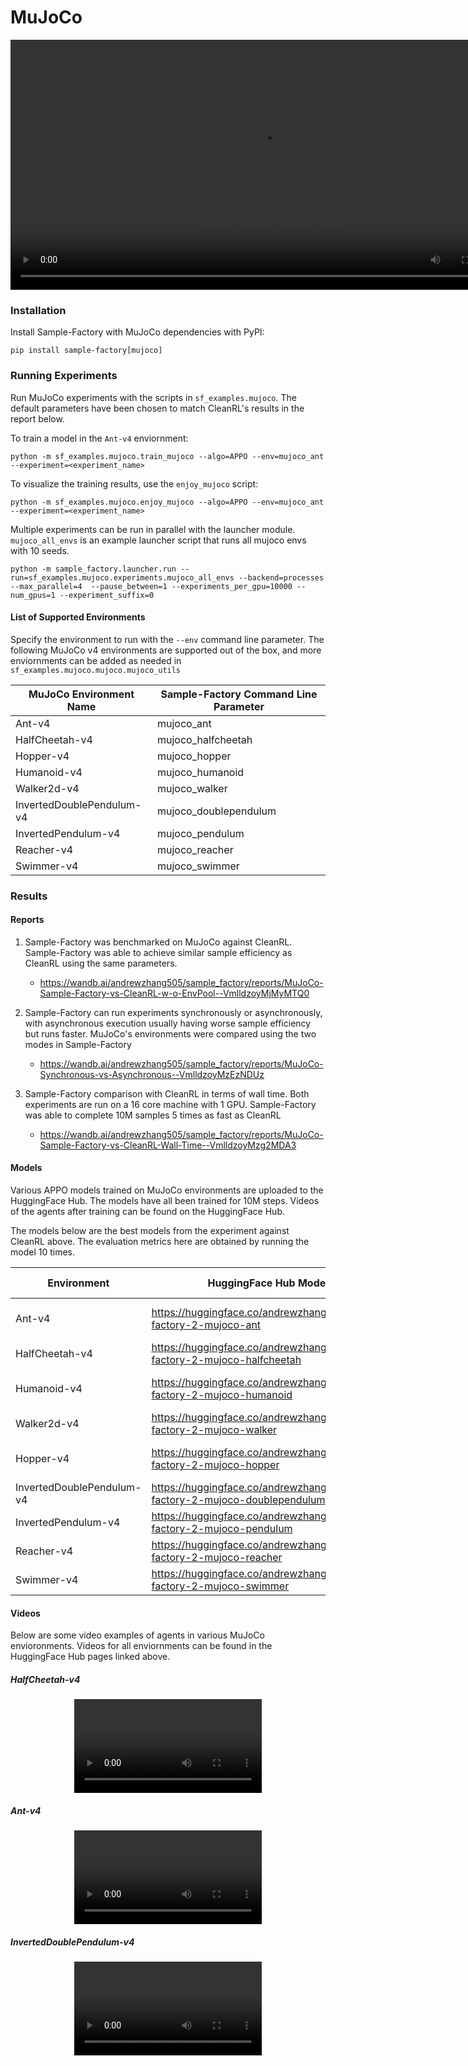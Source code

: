# MuJoCo
<video width="800" controls autoplay><source src="https://huggingface.co/datasets/edbeeching/sample_factory_videos/resolve/main/mujoco_grid_9.mp4" type="video/mp4"></video>
### Installation

Install Sample-Factory with MuJoCo dependencies with PyPI:

```
pip install sample-factory[mujoco]
```

### Running Experiments

Run MuJoCo experiments with the scripts in `sf_examples.mujoco`. The default parameters have been chosen to match CleanRL's results in the report below.

To train a model in the `Ant-v4` enviornment:

```
python -m sf_examples.mujoco.train_mujoco --algo=APPO --env=mujoco_ant --experiment=<experiment_name>
```

To visualize the training results, use the `enjoy_mujoco` script:

```
python -m sf_examples.mujoco.enjoy_mujoco --algo=APPO --env=mujoco_ant --experiment=<experiment_name>
```

Multiple experiments can be run in parallel with the launcher module. `mujoco_all_envs` is an example launcher script that runs all mujoco envs with 10 seeds. 

```
python -m sample_factory.launcher.run --run=sf_examples.mujoco.experiments.mujoco_all_envs --backend=processes --max_parallel=4  --pause_between=1 --experiments_per_gpu=10000 --num_gpus=1 --experiment_suffix=0
```

#### List of Supported Environments

Specify the environment to run with the `--env` command line parameter. The following MuJoCo v4 environments are supported out of the box, and more enviornments can be added as needed in `sf_examples.mujoco.mujoco.mujoco_utils`

| MuJoCo Environment Name   | Sample-Factory Command Line Parameter |
| ------------------------- | ------------------------------------- |
| Ant-v4                    | mujoco_ant                            |
| HalfCheetah-v4            | mujoco_halfcheetah                    |
| Hopper-v4                 | mujoco_hopper                         |
| Humanoid-v4               | mujoco_humanoid                       |
| Walker2d-v4               | mujoco_walker                         |
| InvertedDoublePendulum-v4 | mujoco_doublependulum                 |
| InvertedPendulum-v4       | mujoco_pendulum                       |
| Reacher-v4                | mujoco_reacher                        |
| Swimmer-v4                | mujoco_swimmer                        |


### Results

#### Reports

1. Sample-Factory was benchmarked on MuJoCo against CleanRL. Sample-Factory was able to achieve similar sample efficiency as CleanRL using the same parameters.
    - https://wandb.ai/andrewzhang505/sample_factory/reports/MuJoCo-Sample-Factory-vs-CleanRL-w-o-EnvPool--VmlldzoyMjMyMTQ0

2. Sample-Factory can run experiments synchronously or asynchronously, with asynchronous execution usually having worse sample efficiency but runs faster. MuJoCo's environments were compared using the two modes in Sample-Factory
    - https://wandb.ai/andrewzhang505/sample_factory/reports/MuJoCo-Synchronous-vs-Asynchronous--VmlldzoyMzEzNDUz

3. Sample-Factory comparison with CleanRL in terms of wall time. Both experiments are run on a 16 core machine with 1 GPU. Sample-Factory was able to complete 10M samples 5 times as fast as CleanRL
    - https://wandb.ai/andrewzhang505/sample_factory/reports/MuJoCo-Sample-Factory-vs-CleanRL-Wall-Time--VmlldzoyMzg2MDA3

#### Models

Various APPO models trained on MuJoCo environments are uploaded to the HuggingFace Hub. The models have all been trained for 10M steps. Videos of the agents after training can be found on the HuggingFace Hub.

The models below are the best models from the experiment against CleanRL above. The evaluation metrics here are obtained by running the model 10 times.

| Environment               | HuggingFace Hub Models                                                       | Evaluation Metrics  |
| ------------------------- | ---------------------------------------------------------------------------- | ------------------- |
| Ant-v4                    | https://huggingface.co/andrewzhang505/sample-factory-2-mujoco-ant            | 5876.09 +/- 166.99  |
| HalfCheetah-v4            | https://huggingface.co/andrewzhang505/sample-factory-2-mujoco-halfcheetah    | 6262.56 +/- 67.29   |
| Humanoid-v4               | https://huggingface.co/andrewzhang505/sample-factory-2-mujoco-humanoid       | 5439.48 +/- 1314.24 |
| Walker2d-v4               | https://huggingface.co/andrewzhang505/sample-factory-2-mujoco-walker         | 5487.74 +/- 48.96   |
| Hopper-v4                 | https://huggingface.co/andrewzhang505/sample-factory-2-mujoco-hopper         | 2793.44 +/- 642.58  |
| InvertedDoublePendulum-v4 | https://huggingface.co/andrewzhang505/sample-factory-2-mujoco-doublependulum | 9350.13 +/- 1.31    |
| InvertedPendulum-v4       | https://huggingface.co/andrewzhang505/sample-factory-2-mujoco-pendulum       | 1000.00 +/- 0.00    |
| Reacher-v4                | https://huggingface.co/andrewzhang505/sample-factory-2-mujoco-reacher        | -4.53 +/- 1.79      |
| Swimmer-v4                | https://huggingface.co/andrewzhang505/sample-factory-2-mujoco-swimmer        | 117.28 +/- 2.91     |

#### Videos

Below are some video examples of agents in various MuJoCo envioronments. Videos for all enviornments can be found in the HuggingFace Hub pages linked above.

##### HalfCheetah-v4
<p align="center">
<video class="w-full" src="https://huggingface.co/andrewzhang505/sample-factory-2-mujoco-halfcheetah/resolve/main/replay.mp4" controls="" autoplay="" loop=""></video></p>

##### Ant-v4
<p align="center">
<video class="w-full" src="https://huggingface.co/andrewzhang505/sample-factory-2-mujoco-ant/resolve/main/replay.mp4" controls="" autoplay="" loop=""></video></p>

##### InvertedDoublePendulum-v4
<p align="center">
<video class="w-full" src="https://huggingface.co/andrewzhang505/sample-factory-2-mujoco-doublependulum/resolve/main/replay.mp4" controls="" autoplay="" loop=""></video></p>
